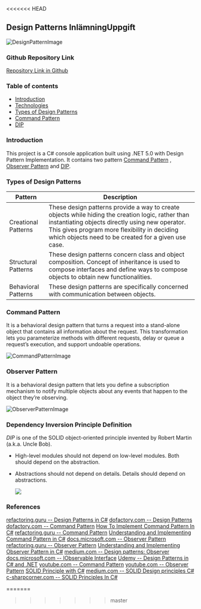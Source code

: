 <<<<<<< HEAD
## Design Patterns InlämningUppgift
![DesignPatternImage](https://www.syncfusion.com/blogs/wp-content/uploads/2019/08/Tile-1.jpg)

### Github Repository Link
[Repository Link in Github](https://github.com/Dtodesign/designPatterns)

###  Table of contents
* [Introduction](#introduction)
* [Technologies](#technologies)
* [Types of Design Patterns](#type-of-design-patterns)
* [Command Pattern](#command-pattern)
* [DIP](#dip)


### Introduction

This project is a C# console application built using .NET 5.0 with Design Pattern Implementation. It contains two pattern [Command Pattern](https://refactoring.guru/design-patterns/command) , [Observer Pattern](https://refactoring.guru/design-patterns/observer) and [DIP](https://www.tutorialsteacher.com/ioc/dependency-inversion-principle).


### Types of Design Patterns

 Pattern | Description 
 ------- | ------ 
 Creational Patterns | These design patterns provide a way to create objects while hiding the creation logic, rather than instantiating objects directly using new operator. This gives program more flexibility in deciding which objects need to be created for a given use case. 
 Structural Patterns |These design patterns concern class and object composition. Concept of inheritance is used to compose interfaces and define ways to compose objects to obtain new functionalities. 
 Behavioral Patterns | These design patterns are specifically concerned with communication between objects.




### Command Pattern
It  is a behavioral design pattern that turns a request into a stand-alone object that contains all information about the request. This transformation lets you parameterize methods with different requests, delay or queue a request’s execution, and support undoable operations.


![CommandPatternImage](https://refactoring.guru/images/patterns/diagrams/command/structure.png)


### Observer Pattern
It  is a behavioral design pattern that lets you define a subscription mechanism to notify multiple objects about any events that happen to the object they’re observing.

![ObserverPatternImage](https://refactoring.guru/images/patterns/diagrams/observer/structure.png)

### Dependency Inversion Principle Definition

*DIP* is one of the SOLID object-oriented principle invented by Robert Martin (a.k.a. Uncle Bob).
- High-level modules should not depend on low-level modules. Both should depend on the abstraction.
- Abstractions should not depend on details. Details should depend on abstractions.

    ![](https://miro.medium.com/max/700/1*b6EH_TCw1gEvhGe8eT4VTg.png)
    
    
### References

[refactoring.guru -- Design Patterns in C#](https://refactoring.guru/design-patterns/csharp)
[dofactory.com -- Design Patterns](https://www.dofactory.com/net/design-patterns)
[dofactory.com -- Command Pattern](https://www.dofactory.com/net/command-design-pattern)
[How To Implement Command Pattern In C#](https://www.infoworld.com/article/3409800/how-to-use-the-command-design-pattern-in-c.html)
[refactoring.guru -- Command Pattern](https://refactoring.guru/design-patterns/command/csharp/example)
[Understanding and Implementing Command Pattern in C#](https://www.codeproject.com/Articles/339390/Understanding-and-Implementing-Command-Pattern-in)
[docs.microsoft.com -- Observer Pattern](https://docs.microsoft.com/en-us/dotnet/standard/events/observer-design-pattern)
[refactoring.guru -- Observer Pattern](https://refactoring.guru/design-patterns/observer)
[Understanding and Implementing Observer Pattern in C#](https://www.codeproject.com/Articles/328361/Understanding-and-Implementing-Observer-Pattern-in)
[medium.com -- Design patterns: Observer](https://medium.com/@sawomirkowalski/design-patterns-observer-5832ad7e0ddf)
[docs.microsoft.com -- IObservable<T> Interface](https://docs.microsoft.com/en-us/dotnet/api/system.iobservable-1?view=net-5.0)
[Udemy -- Design Patterns in C# and .NET](https://www.udemy.com/course/design-patterns-csharp-dotnet/)
[youtube.com -- Command Pattern](https://www.youtube.com/watch?v=9qA5kw8dcSU&ab_channel=ChristopherOkhravi)
[youtube.com -- Observer Pattern](https://www.youtube.com/watch?v=_BpmfnqjgzQ&ab_channel=ChristopherOkhravi)
[SOLID Principle with C#](https://www.codeproject.com/Tips/1033646/SOLID-Principle-with-Csharp-Example)
[medium.com -- SOLID Design principles C#](https://medium.com/@mirzafarrukh13/solid-design-principles-c-de157c500425)
[c-sharpcorner.com -- SOLID Principles In C#
](https://www.c-sharpcorner.com/UploadFile/damubetha/solid-principles-in-C-Sharp)







=======
>>>>>>> master

